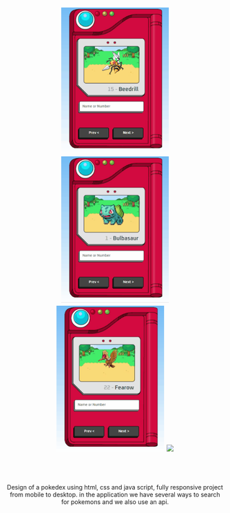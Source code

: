 <h1 align="center">
<br>
  <img src="./assets/AnimationPoke.gif" width="250">
  <img src="./assets/AnimationPoke1.gif" width="250">
  <img src="./assets/AnimationPoke2.gif" width="250">
  <img src="./assets/AnimationPoke4.gif" width="250">
</h1>
<br>

<br>
<p align="center">
Design of a pokedex using html, css and java script, fully responsive project from mobile to desktop. in the application we have several ways to search for pokemons and we also use an api.</p>
